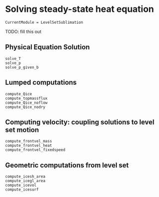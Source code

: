 # Solving steady-state heat equation


```@meta
CurrentModule = LevelSetSublimation
```

TODO: fill this out

## Physical Equation Solution
```@docs
solve_T
solve_p
solve_p_given_b
```

## Lumped computations

```@docs
compute_Qice
compute_topmassflux
compute_Qice_noflow
compute_Qice_nodry
```


## Computing velocity: coupling solutions to level set motion

```@docs
compute_frontvel_mass
compute_frontvel_heat
compute_frontvel_fixedspeed
```

## Geometric computations from level set

```@docs
compute_icesh_area
compute_icegl_area
compute_icevol
compute_icesurf
```